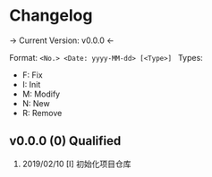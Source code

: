 # Changelog

-> Current Version: v0.0.0 <-

Format: `<No.> <Date: yyyy-MM-dd> [<Type>] `
Types:
- F: Fix
- I: Init
- M: Modify
- N: New
- R: Remove

## v0.0.0 (0) Qualified
1. 2019/02/10 [I] 初始化项目仓库